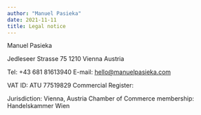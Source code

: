 ```yaml
---
author: "Manuel Pasieka"
date: 2021-11-11
title: Legal notice 
---
```


Manuel Pasieka

Jedleseer Strasse 75
1210 Vienna
Austria
 
Tel: +43 681 81613940 
E-mail: hello@manuelpasieka.com

VAT ID: ATU 77519829 
Commercial Register: 

Jurisdiction: Vienna, Austria
Chamber of Commerce membership: Handelskammer Wien

